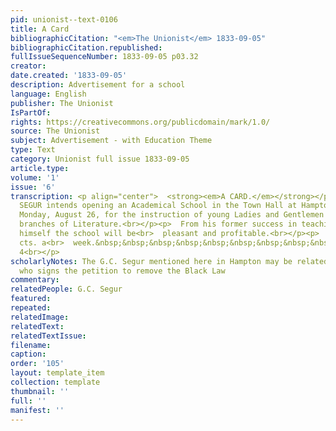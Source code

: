 ```yaml
---
pid: unionist--text-0106
title: A Card
bibliographicCitation: "<em>The Unionist</em> 1833-09-05"
bibliographicCitation.republished: 
fullIssueSequenceNumber: 1833-09-05 p03.32
creator: 
date.created: '1833-09-05'
description: Advertisement for a school
language: English
publisher: The Unionist
IsPartOf: 
rights: https://creativecommons.org/publicdomain/mark/1.0/
source: The Unionist
subject: Advertisement - with Education Theme
type: Text
category: Unionist full issue 1833-09-05
article.type: 
volume: '1'
issue: '6'
transcription: <p align="center">  <strong><em>A CARD.</em></strong></p><p>  G.C.
  SEGUR intends opening an Academical School in the Town Hall at Hampton,<br>  on
  Monday, August 26, for the instruction of young Ladies and Gentlemen in the<br>  various
  branches of Literature.<br></p><p>  From his former success in teaching, he flatters
  himself the school will be<br>  pleasant and profitable.<br></p><p>  Tuition, 25
  cts. a<br>  week.&nbsp;&nbsp;&nbsp;&nbsp;&nbsp;&nbsp;&nbsp;&nbsp;&nbsp;&nbsp;&nbsp;&nbsp;&nbsp;&nbsp;&nbsp;&nbsp;&nbsp;&nbsp;&nbsp;&nbsp;&nbsp;&nbsp;&nbsp;&nbsp;&nbsp;&nbsp;&nbsp;&nbsp;&nbsp;&nbsp;&nbsp;&nbsp;&nbsp;&nbsp;&nbsp;&nbsp;&nbsp;&nbsp;&nbsp;&nbsp;&nbsp;&nbsp;&nbsp;&nbsp;&nbsp;&nbsp;&nbsp;&nbsp;&nbsp;&nbsp;&nbsp;&nbsp;&nbsp;&nbsp;&nbsp;&nbsp;&nbsp;&nbsp;&nbsp;&nbsp;&nbsp;&nbsp;&nbsp;&nbsp;&nbsp;&nbsp;&nbsp;&nbsp;&nbsp;&nbsp;<br>  W3&nbsp;&nbsp;&nbsp;&nbsp;&nbsp;
  4<br></p>
scholarlyNotes: The G.C. Segur mentioned here in Hampton may be related to Abel Segur,
  who signs the petition to remove the Black Law
commentary: 
relatedPeople: G.C. Segur
featured: 
repeated: 
relatedImage: 
relatedText: 
relatedTextIssue: 
filename: 
caption: 
order: '105'
layout: template_item
collection: template
thumbnail: ''
full: ''
manifest: ''
---
```

